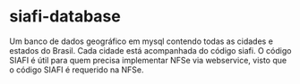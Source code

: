 # siafi-database
Um banco de dados geográfico em mysql contendo todas as cidades e estados do Brasil. Cada cidade está acompanhada do código siafi.
O código SIAFI é útil para quem precisa implementar NFSe via webservice, visto que o código SIAFI é requerido na NFSe.

